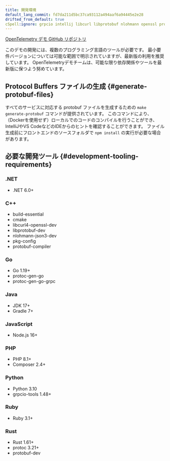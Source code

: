 ```yaml
---
title: 開発環境
default_lang_commit: fd7da211d5bc37ca93112a494aaf6a94445e2e28
drifted_from_default: true
cSpell:ignore: grpcio intellij libcurl libprotobuf nlohmann openssl protoc
---
```


[OpenTelemetry デモ GitHub リポジトリ](https://github.com/open-telemetry/opentelemetry-demo)

このデモの開発には、複数のプログラミング言語のツールが必要です。
最小要件バージョンについては可能な範囲で明示されていますが、最新版の利用を推奨しています。
OpenTelemetryデモチームは、可能な限り依存関係やツールを最新版に保つよう努めています。

## Protocol Buffers ファイルの生成 {#generate-protobuf-files}

すべてのサービスに対応する protobuf ファイルを生成するための `make generate-protobuf` コマンドが提供されています。
このコマンドにより、（Dockerを使用せず）ローカルでのコードのコンパイルを行うことができ、IntelliJやVS CodeなどのIDEからのヒントを確認することができます。
ファイル生成前にフロントエンドのソースフォルダで `npm install` の実行が必要な場合があります。

## 必要な開発ツール {#development-tooling-requirements}

### .NET

- .NET 6.0+

### C++

- build-essential
- cmake
- libcurl4-openssl-dev
- libprotobuf-dev
- nlohmann-json3-dev
- pkg-config
- protobuf-compiler

### Go

- Go 1.19+
- protoc-gen-go
- protoc-gen-go-grpc

### Java

- JDK 17+
- Gradle 7+

### JavaScript

- Node.js 16+

### PHP

- PHP 8.1+
- Composer 2.4+

### Python

- Python 3.10
- grpcio-tools 1.48+

### Ruby

- Ruby 3.1+

### Rust

- Rust 1.61+
- protoc 3.21+
- protobuf-dev
